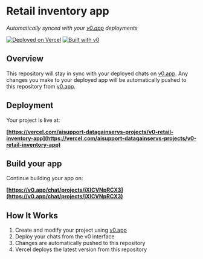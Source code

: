 # Retail inventory app

*Automatically synced with your [v0.app](https://v0.app) deployments*

[![Deployed on Vercel](https://img.shields.io/badge/Deployed%20on-Vercel-black?style=for-the-badge&logo=vercel)](https://vercel.com/aisupport-datagainservs-projects/v0-retail-inventory-app)
[![Built with v0](https://img.shields.io/badge/Built%20with-v0.app-black?style=for-the-badge)](https://v0.app/chat/projects/jXICVNpRCX3)

## Overview

This repository will stay in sync with your deployed chats on [v0.app](https://v0.app).
Any changes you make to your deployed app will be automatically pushed to this repository from [v0.app](https://v0.app).

## Deployment

Your project is live at:

**[https://vercel.com/aisupport-datagainservs-projects/v0-retail-inventory-app](https://vercel.com/aisupport-datagainservs-projects/v0-retail-inventory-app)**

## Build your app

Continue building your app on:

**[https://v0.app/chat/projects/jXICVNpRCX3](https://v0.app/chat/projects/jXICVNpRCX3)**

## How It Works

1. Create and modify your project using [v0.app](https://v0.app)
2. Deploy your chats from the v0 interface
3. Changes are automatically pushed to this repository
4. Vercel deploys the latest version from this repository